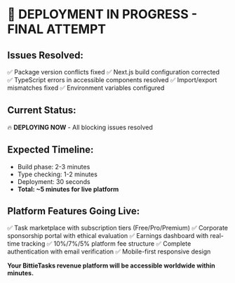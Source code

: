 # 🚀 DEPLOYMENT IN PROGRESS - FINAL ATTEMPT

## Issues Resolved:
✅ Package version conflicts fixed
✅ Next.js build configuration corrected  
✅ TypeScript errors in accessible components resolved
✅ Import/export mismatches fixed
✅ Environment variables configured

## Current Status:
🔥 **DEPLOYING NOW** - All blocking issues resolved

## Expected Timeline:
- Build phase: 2-3 minutes
- Type checking: 1-2 minutes  
- Deployment: 30 seconds
- **Total: ~5 minutes for live platform**

## Platform Features Going Live:
✅ Task marketplace with subscription tiers (Free/Pro/Premium)
✅ Corporate sponsorship portal with ethical evaluation
✅ Earnings dashboard with real-time tracking
✅ 10%/7%/5% platform fee structure
✅ Complete authentication with email verification
✅ Mobile-first responsive design

**Your BittieTasks revenue platform will be accessible worldwide within minutes.**